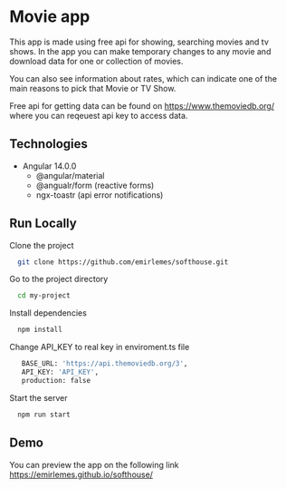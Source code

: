 # Movie app

This app is made using free api for showing, searching movies
and tv shows. In the app you can make temporary changes to any
movie and download data for one or collection of movies.

You can also see information about rates, which can indicate
one of the main reasons to pick that Movie or TV Show.

Free api for getting data can be found on https://www.themoviedb.org/ 
where you can reqeuest api key to access data.




## Technologies

- Angular 14.0.0
    - @angular/material
    - @angualr/form (reactive forms)
    - ngx-toastr (api error notifications)



## Run Locally

Clone the project

```bash
  git clone https://github.com/emirlemes/softhouse.git
```

Go to the project directory

```bash
  cd my-project
```

Install dependencies

```bash
  npm install
```

Change API_KEY to real key in enviroment.ts file

```bash
   BASE_URL: 'https://api.themoviedb.org/3',
   API_KEY: 'API_KEY',
   production: false
```

Start the server

```bash
  npm run start
```


## Demo 

You can preview the app on the following link
https://emirlemes.github.io/softhouse/


